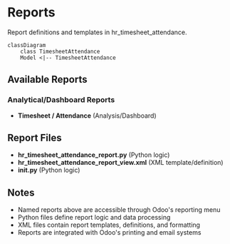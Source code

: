 # Reports

Report definitions and templates in hr_timesheet_attendance.

```mermaid
classDiagram
    class TimesheetAttendance
    Model <|-- TimesheetAttendance
```

## Available Reports

### Analytical/Dashboard Reports
- **Timesheet / Attendance** (Analysis/Dashboard)


## Report Files

- **hr_timesheet_attendance_report.py** (Python logic)
- **hr_timesheet_attendance_report_view.xml** (XML template/definition)
- **__init__.py** (Python logic)

## Notes
- Named reports above are accessible through Odoo's reporting menu
- Python files define report logic and data processing
- XML files contain report templates, definitions, and formatting
- Reports are integrated with Odoo's printing and email systems
